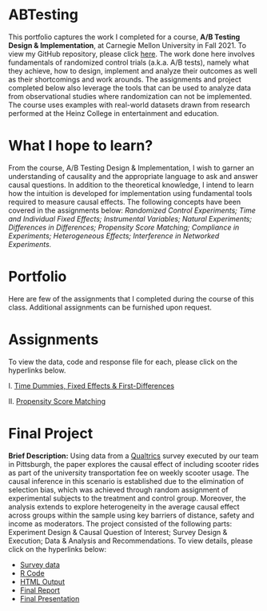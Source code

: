 # ABTesting

This portfolio captures the work I completed for a course, **A/B Testing Design & Implementation**, at Carnegie Mellon University in Fall 2021. To view my GitHub repository, please click [here](https://github.com/mhmirza/ABTesting). The work done here involves fundamentals of randomized control trials (a.k.a. A/B tests), namely what they achieve, how to design, implement and analyze their outcomes as well as their shortcomings and work arounds. The assignments and project completed below also leverage the tools that can be used to analyze data from observational studies where randomization can not be implemented. The course uses examples with real-world datasets drawn from research performed at the Heinz College in entertainment and education.

# What I hope to learn?

From the course, A/B Testing Design & Implementation, I wish to garner an understanding of causality and the appropriate language to ask and answer causal questions. In addition to the theoretical knowledge, I intend to learn how the intuition is developed for implementation using fundamental tools required to measure causal effects. The following concepts have been covered in the assignments below: _Randomized Control Experiments; Time and Individual Fixed Effects; Instrumental Variables; Natural Experiments; Differences in Differences; Propensity Score Matching; Compliance in Experiments; Heterogeneous Effects; Interference in Networked Experiments._

# Portfolio

Here are few of the assignments that I completed during the course of this class. Additional assignments can be furnished upon request.

# Assignments

To view the data, code and response file for each, please click on the hyperlinks below. 

I. [Time Dummies, Fixed Effects & First-Differences](https://github.com/mhmirza/ABTesting/tree/main/Assignment%20I)

II. [Propensity Score Matching](https://github.com/mhmirza/ABTesting/tree/main/Assignment%20II)

# Final Project

**Brief Description:** Using data from a [Qualtrics](https://www.qualtrics.com/) survey executed by our team in Pittsburgh, the paper explores the causal effect of including scooter rides as part of the university transportation fee on weekly scooter usage. The causal inference in this scenario is established due to the elimination of selection bias, which was achieved through random assignment of experimental subjects to the treatment and control group. Moreover, the analysis extends to explore heterogeneity in the average causal effect across groups within the sample using key barriers of distance, safety and income as moderators. The project consisted of the following parts: Experiment Design & Causal Question of Interest; Survey Design & Execution; Data & Analysis and Recommendations. To view details, please click on the hyperlinks below:

* [Survey data](https://github.com/mhmirza/ABTesting/blob/main/Final%20Project/Survey%20Data.csv)
* [R Code](https://github.com/mhmirza/ABTesting/blob/main/Final%20Project/Code.Rmd)
* [HTML Output](https://github.com/mhmirza/ABTesting/blob/main/Final%20Project/Output.html)
* [Final Report](https://github.com/mhmirza/ABTesting/blob/main/Final%20Project/Report.pdf) 
* [Final Presentation](https://github.com/mhmirza/ABTesting/blob/main/Final%20Project/Presentation.pptx)
